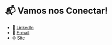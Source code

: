 # 📬 Vamos nos Conectar!
- 💼 [LinkedIn](https://www.linkedin.com/in/adriano-oliveira)
- 📧 [E-mail](mailto:adrianooliveirasjc@gmail.com)
- 🌐 [Site](https://adriano.2bx.com.br)

